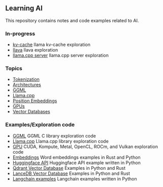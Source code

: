 ## Learning AI
This repository contains notes and code examples related to AI.

### In-progress

* [kv-cache](./notes/llama-kv-cache.md#user-content-wip) llama kv-cache exploration
* [llava](./notes/llava.md#user-content-wip) llava exploration
* [llama.cpp server](./notes/llama-server.md) llama.cpp server exploration

### Topics

* [Tokenization](./notes/tokenization/README.md)
* [Architectures](./notes/architectures/README.md)
* [GGML](./notes/ggml.md)
* [Llama.cpp](./notes/llama.md)
* [Position Embeddings](./notes/position-embeddings)
* [GPUs](./gpu/README.md)
* [Vector Databases](./notes/vector-databases.md)

### Examples/Exploration code

* [GGML](./fundamentals/ggml) GGML C library exploration code
* [Llama.cpp](fundamentals/llama.cpp) Llama.cpp library exploration code
* [GPU](gpu/README.md) CUDA, Kompute, Metal, OpenCL, ROCm, and Vulkan exploration code
* [Embeddings](./embeddings) Word embeddings examples in Rust and Python
* [Huggingface API](./hugging-face/python) Huggingface API example written in Python
* [Qdrant Vector Database](./vector-databases/qdrant) Examples in Python and Rust
* [LanceDB Vector Database](./vector-databases/lancedb) Examples in Python and Rust
* [Langchain examples](./langchain) Langchain examples written in Python
